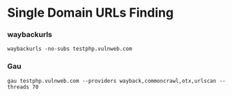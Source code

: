 # Single Domain URLs Finding

### waybackurls

```
waybackurls -no-subs testphp.vulnweb.com
```

### Gau

```
gau testphp.vulnweb.com --providers wayback,commoncrawl,otx,urlscan --threads 70
```
